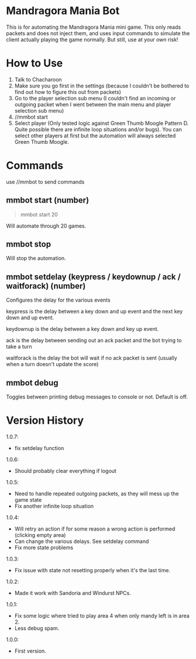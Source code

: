 # Mandragora Mania Bot

This is for automating the Mandragora Mania mini game. This only reads packets and does not inject them, and uses input commands to simulate the client actually playing the game normally. But still, use at your own risk!

# How to Use

1. Talk to Chacharoon
2. Make sure you go first in the settings (because I couldn't be bothered to find out how to figure this out from packets)
3. Go to the player selection sub menu (I couldn't find an incoming or outgoing packet when I went between the main menu and player selection sub menu)
4. //mmbot start <number>
5. Select player (Only tested logic against Green Thumb Moogle Pattern D. Quite possible there are infinite loop situations and/or bugs). You can select other players at first but the automation will always selected Green Thumb Moogle.

# Commands

use //mmbot to send commands

## mmbot start (number)

> mmbot start 20

Will automate through 20 games.

## mmbot stop

Will stop the automation.

## mmbot setdelay (keypress / keydownup / ack / waitforack) (number)

Configures the delay for the various events

keypress is the delay between a key down and up event and the next key down and up event.

keydownup is the delay between a key down and key up event.

ack is the delay between sending out an ack packet and the bot trying to take a turn

waitforack is the delay the bot will wait if no ack packet is sent (usually when a turn doesn't update the score)

## mmbot debug 

Toggles between printing debug messages to console or not. Default is off.

# Version History
1.0.7:
- fix setdelay function

1.0.6:
- Should probably clear everything if logout

1.0.5:
- Need to handle repeated outgoing packets, as they will mess up the game state
- Fix another infinite loop situation
	
1.0.4:
- Will retry an action if for some reason a wrong action is performed (clicking empty area)
- Can change the various delays. See setdelay command
- Fix more state problems

1.0.3:
- Fix issue with state not resetting properly when it's the last time.

1.0.2:
- Made it work with Sandoria and Windurst NPCs.

1.0.1:
- Fix some logic where tried to play area 4 when only mandy left is in area 2.
- Less debug spam.

1.0.0: 
- First version.
